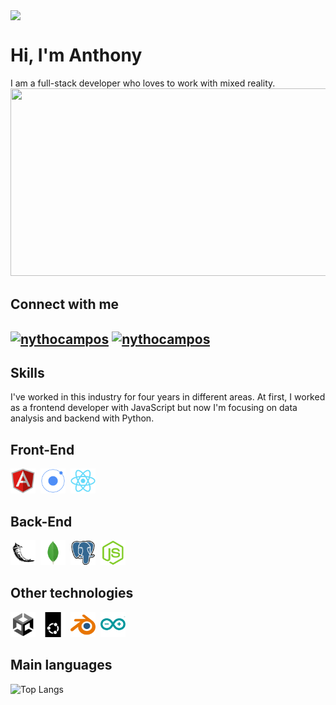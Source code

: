 <img align="center" src="https://media.giphy.com/media/xT9IgIRD08lu3XX5D2/giphy.gif" width="5%"></a>

<h1 align="left">Hi, I'm Anthony</h1>
I am a full-stack developer who loves to work with mixed reality.
  <div align="center">
    <img src="https://media.giphy.com/media/4TyNiRPbqRO9V98bpC/giphy.gif" width="600" height="300"/>
  </div>

  <h2>Connect with me<h2>
  <div id="badges">
    <a href="www.linkedin.com/in/nythocampos" target="blank"><img align="center" src="https://raw.githubusercontent.com/rahuldkjain/github-profile-readme-generator/master/src/images/icons/Social/linked-in-alt.svg" alt="nythocampos" height="30" width="40" /></a>  
    <a href="https://instagram.com/nytho86?utm_source=qr&igshid=MzNlNGNkZWQ4Mg==" target="blank"><img align="center" src="https://raw.githubusercontent.com/rahuldkjain/github-profile-readme-generator/master/src/images/icons/Social/instagram.svg" alt="nythocampos" height="30" width="40" /></a>
  </div>
<h2>Skills</h2>
I've worked in this industry for four years in different areas.
At first, I worked as a frontend developer with JavaScript but now I'm focusing on data analysis and backend with Python.
<h2>Front-End</h2>
<div align="left">
<img src="https://github.com/devicons/devicon/blob/master/icons/angularjs/angularjs-original.svg" title="Angular" alt="Angular" width="40" height="40"/>&nbsp;
<img src="https://github.com/devicons/devicon/blob/master/icons/ionic/ionic-original.svg" title="Ionic" alt="Ionic" width="40" height="40"/>&nbsp;
<img src="https://github.com/devicons/devicon/blob/master/icons/react/react-original.svg" title="React" alt="React" width="40" height="40"/>&nbsp;
</div>
<h2>Back-End</h2>
<div align="left">
<img src="https://github.com/devicons/devicon/blob/master/icons/flask/flask-original.svg" title="Flask" alt="Flask" width="40" height="40"/>&nbsp;
<img src="https://github.com/devicons/devicon/blob/master/icons/mongodb/mongodb-original.svg" title="MongoDB" alt="MongoDB" width="40" height="40"/>&nbsp;
<img src="https://github.com/devicons/devicon/blob/master/icons/postgresql/postgresql-original.svg" title="PostgreSql" alt="PostgreSql" width="40" height="40"/>&nbsp;
<img src="https://github.com/devicons/devicon/blob/master/icons/nodejs/nodejs-original.svg" title="Nodejs" alt="Nodejs" width="40" height="40"/>&nbsp;
</div>
<h2>Other technologies</h2>
<div align="left">
<img src="https://github.com/devicons/devicon/blob/master/icons/unity/unity-original.svg" title="Unity" alt="Unity" width="40" height="40"/>&nbsp;
<img src="https://github.com/devicons/devicon/blob/master/icons/ubuntu/ubuntu-plain.svg" title="Ubuntu" alt="Ubuntu" width="40" height="40"/>&nbsp;
<img src="https://github.com/devicons/devicon/blob/master/icons/blender/blender-original.svg" title="Blender" alt="Blender" width="40" height="40"/>&nbsp;
<img src="https://github.com/devicons/devicon/blob/master/icons/arduino/arduino-original.svg" title="Arduino" alt="Arduino" width="40" height="40"/>&nbsp;
</div>
<h2>Main languages</h2>
    
![Top Langs](https://github-readme-stats.vercel.app/api/top-langs/?username=nythocampos&hide_progress=true)
